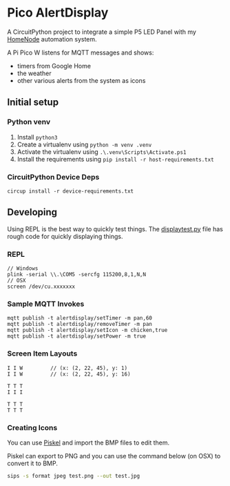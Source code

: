 # Pico AlertDisplay

A CircuitPython project to integrate a simple P5 LED Panel with my [HomeNode](https://prasha.au/project/homenode) automation system.

A Pi Pico W listens for MQTT messages and shows:
- timers from Google Home
- the weather
- other various alerts from the system as icons



## Initial setup

### Python venv
1. Install `python3`
2. Create a virtualenv using `python -m venv .venv`
3. Activate the virtualenv using `.\.venv\Scripts\Activate.ps1`
4. Install the requirements using `pip install -r host-requirements.txt`


### CircuitPython Device Deps 
```shell
circup install -r device-requirements.txt
```


## Developing

Using REPL is the best way to quickly test things. The [displaytest.py](./src/displaytest.py) file has rough code for quickly displaying things.

### REPL
```shell
// Windows
plink -serial \\.\COM5 -sercfg 115200,8,1,N,N
// OSX
screen /dev/cu.xxxxxxx
```



### Sample MQTT Invokes
```
mqtt publish -t alertdisplay/setTimer -m pan,60
mqtt publish -t alertdisplay/removeTimer -m pan
mqtt publish -t alertdisplay/setIcon -m chicken,true
mqtt publish -t alertdisplay/setPower -m true
```


### Screen Item Layouts
```
I I W         // (x: (2, 22, 45), y: 1)
I I W         // (x: (2, 22, 45), y: 16)

T T T
I I I

T T T
T T T
```


### Creating Icons

You can use [Piskel](https://www.piskelapp.com/) and import the BMP files to edit them.

Piskel can export to PNG and you can use the command below (on OSX) to convert it to BMP.

```bash
sips -s format jpeg test.png --out test.jpg
```



